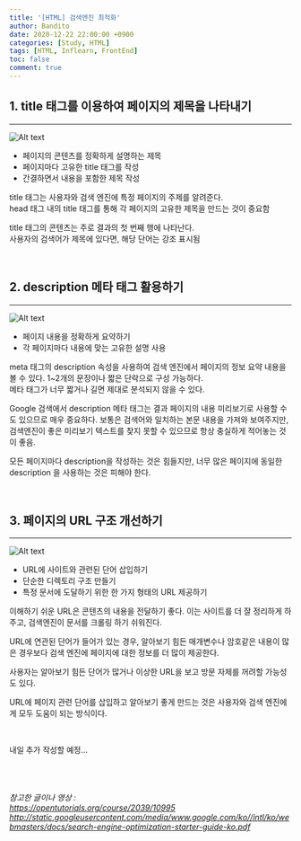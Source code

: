 ```yaml
---
title: '[HTML] 검색엔진 최적화'
author: Bandito
date: 2020-12-22 22:00:00 +0900
categories: [Study, HTML]
tags: [HTML, Inflearn, FrontEnd]
toc: false
comment: true
---
```


## 1. title 태그를 이용하여 페이지의 제목을 나타내기    
***

![Alt text](https://drive.google.com/uc?export=view&id=1yCgNbFiXLKB--kM9ANNy3uETdxwZjXvS)


+ 페이지의 콘텐츠를 정확하게 설명하는 제목
+ 페이지마다 고유한 title 태그를 작성
+ 간결하면서 내용을 포함한 제목 작성 

title 태그는 사용자와 검색 엔진에 특정 페이지의 주제를 알려준다.      
head 태그 내의 title 태그를 통해 각 페이지의 고유한 제목을 만드는 것이 중요함   

title 태그의 콘텐츠는 주로 결과의 첫 번째 행에 나타난다.      
사용자의 검색어가 제목에 있다면, 해당 단어는 강조 표시됨   

<br/>

## 2. description 메타 태그 활용하기
***

![Alt text](https://drive.google.com/uc?export=view&id=1hOa15qNRQRkkjQqhc0wnjjaga3apRmSX)


+ 페이지 내용을 정확하게 요약하기 
+ 각 페이지마다 내용에 맞는 고유한 설명 사용 

meta 태그의 description 속성을 사용하여 검색 엔진에서 페이지의 정보 요약 내용을 볼 수 있다. 1~2개의 문장이나 짧은 단락으로 구성 가능하다.   
메타 태그가 너무 짧거나 길면 제대로 분석되지 않을 수 있다.   

Google 검색에서 description 메타 태그는 결과 페이지의 내용 미리보기로 사용할 수도 있으므로 매우 중요하다. 보통은 검색어와 일치하는 본문 내용을 가져와 보여주지만, 검색엔진이 좋은 미리보기 텍스트를 찾지 못할 수 있으므로 항상 충실하게 적어놓는 것이 좋음.   

모든 페이지마다 description을 작성하는 것은 힘들지만, 너무 많은 페이지에 동일한 description 을 사용하는 것은 피해야 한다.   

<br/>

## 3. 페이지의 URL 구조 개선하기 
***

![Alt text](https://drive.google.com/uc?export=view&id=1y-sp4Tb0vmSZv_L89KbhDBmLnrX0Xbzp)


+ URL에 사이트와 관련된 단어 삽입하기
+ 단순한 디렉토리 구조 만들기
+ 특정 문서에 도달하기 위한 한 가지 형태의 URL 제공하기   

이해하기 쉬운 URL은 콘텐츠의 내용을 전달하기 좋다. 이는 사이트를 더 잘 정리하게 하주고, 검색엔진이 문서를 크롤링 하기 쉬워진다.   

URL에 연관된 단어가 들어가 있는 경우, 알아보기 힘든 매개변수나 암호같은 내용이 많은 경우보다 검색 엔진에 페이지에 대한 정보를 더 많이 제공한다.   

사용자는 알아보기 힘든 단어가 많거나 이상한 URL을 보고 방문 자체를 꺼려할 가능성도 있다.   

URL에 페이지 관련 단어를 삽입하고 알아보기 좋게 만드는 것은 사용자와 검색 엔진에게 모두 도움이 되는 방식이다.   


<br/>

내일 추가 작성할 예정...



<br/><br/><br/>
_참고한 글이나 영상 :_   
_<https://opentutorials.org/course/2039/10995>_   
_<http://static.googleusercontent.com/media/www.google.com/ko//intl/ko/webmasters/docs/search-engine-optimization-starter-guide-ko.pdf>_
